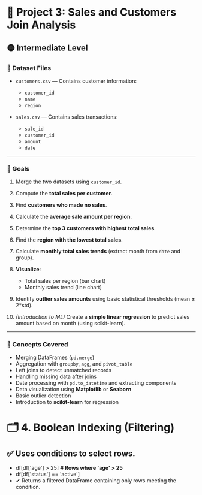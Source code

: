 # 📁 Project 3: Sales and Customers Join Analysis

## 🟡 Intermediate Level

### 🧾 Dataset Files

* `customers.csv` — Contains customer information:

  * `customer_id`
  * `name`
  * `region`

* `sales.csv` — Contains sales transactions:

  * `sale_id`
  * `customer_id`
  * `amount`
  * `date`

---

### 🎯 Goals

1. Merge the two datasets using `customer_id`.
2. Compute the **total sales per customer**.
3. Find **customers who made no sales**.
4. Calculate the **average sale amount per region**.
5. Determine the **top 3 customers with highest total sales**.
6. Find the **region with the lowest total sales**.
7. Calculate **monthly total sales trends** (extract month from `date` and group).
8. **Visualize**:

   * Total sales per region (bar chart)
   * Monthly sales trend (line chart)
9. Identify **outlier sales amounts** using basic statistical thresholds (mean ± 2\*std).
10. *(Introduction to ML)* Create a **simple linear regression** to predict sales amount based on month (using scikit-learn).

---

### 🧠 Concepts Covered

* Merging DataFrames (`pd.merge`)
* Aggregation with `groupby`, `agg`, and `pivot_table`
* Left joins to detect unmatched records
* Handling missing data after joins
* Date processing with `pd.to_datetime` and extracting components
* Data visualization using **Matplotlib** or **Seaborn**
* Basic outlier detection
* Introduction to **scikit-learn** for regression

# 🗂️ 4. Boolean Indexing (Filtering)
## ✅ Uses conditions to select rows.

* df[df['age'] > 25]          **# Rows where 'age' > 25**
* df[df['status'] == 'active']
* ✔ Returns a filtered DataFrame containing only rows meeting the condition.